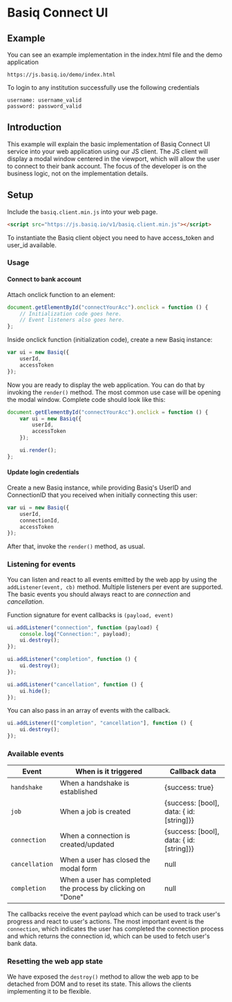 # Basiq Connect UI

## Example

You can see an example implementation in the index.html file and the demo application

```https://js.basiq.io/demo/index.html```


To login to any institution successfully use the following credentials

```
username: username_valid
password: password_valid
```

## Introduction

This example will explain the basic implementation of Basiq Connect UI service into your web application
using our JS client. The JS client will display a modal window centered in the viewport,
which will allow the user to connect to their bank account. The focus of the developer is on the
business logic, not on the implementation details.

## Setup

Include the ```basiq.client.min.js``` into your web page.

```html
<script src="https://js.basiq.io/v1/basiq.client.min.js"></script>
```

To instantiate the Basiq client object you need to have access_token and user_id available.

### Usage

#### Connect to bank account

Attach onclick function to an element:

```js
document.getElementById("connectYourAcc").onclick = function () {
    // Initialization code goes here.
    // Event listeners also goes here.
};
```

Inside onclick function (initialization code), create a new Basiq instance:

```js
var ui = new Basiq({
    userId,
    accessToken
});
```

Now you are ready to display the web application. You can do that by invoking the ```render()``` method.
The most common use case will be opening the modal window. Complete code should look like this:

```js
document.getElementById("connectYourAcc").onclick = function () {
    var ui = new Basiq({
        userId,
        accessToken
    });

    ui.render();
};
```

#### Update login credentials

Create a new Basiq instance, while providing Basiq's UserID and ConnectionID that you received when initially connecting this user:

```js
var ui = new Basiq({
    userId,
    connectionId,
    accessToken
});
```

After that, invoke the ```render()``` method, as usual.

### Listening for events

You can listen and react to all events emitted by the web app by using the ```addListener(event, cb)``` method.
Multiple listeners per event are supported. The basic events you should always react to
 are *connection* and *cancellation*.

Function signature for event callbacks is ```(payload, event)```

```js
ui.addListener("connection", function (payload) {
    console.log("Connection:", payload);
    ui.destroy();
});

ui.addListener("completion", function () {
    ui.destroy();
});

ui.addListener("cancellation", function () {
    ui.hide();
});
```

You can also pass in an array of events with the callback.

```js
ui.addListener(["completion", "cancellation"], function () {
    ui.destroy();
});
```

### Available events

Event | When is it triggered | Callback data
--- | --- | ---
```handshake``` | When a handshake is established | {success: true}
```job``` | When a job is created | {success: [bool], data: { id: [string]}}
```connection``` | When a connection is created/updated | {success: [bool], data: { id: [string]}}
```cancellation``` | When a user has closed the modal form  | null
```completion``` | When a user has completed the process by clicking on "Done" | null

The callbacks receive the event payload which can be used to track user's progress and
react to user's actions. The most important event is the ```connection```, which indicates the user
has completed the connection process and which returns the connection id, which can be
used to fetch user's bank data.

### Resetting the web app state

We have exposed the ```destroy()``` method to allow the web app to be detached from DOM and
to reset its state. This allows the clients implementing it to be flexible.